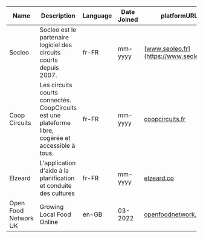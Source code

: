 | Name | Description | Language | Date Joined | platformURL |
| ------- | ----------- | -------- | ---- | ------------ |
| Socleo | Socleo est le partenaire logiciel des circuits courts depuis 2007. | fr-FR | mm-yyyy | [www.seoleo.fr](https://www.seoleo.fr) |
| Coop Circuits |  Les circuits courts connectés. CoopCircuits est une plateforme libre, cogérée et accessible à tous.  | fr-FR | mm-yyyy | [coopcircuits.fr](https://coopcircuits.fr) | 
| Elzeard | L'application d'aide à la planification et conduite des cultures | fr-FR | mm-yyyy | [elzeard.co](https://elzeard.co/) |
| Open Food Network UK | Growing Local Food Online | en-GB | 03-2022 | [openfoodnetwork.org.uk](https://openfoodnetwork.org.uk/) |
